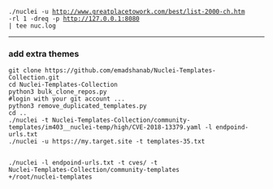 <code>./nuclei -u http://www.greatplacetowork.com/best/list-2000-ch.htm -rl 1 -dreq -p http://127.0.0.1:8080 | tee nuc.log</code>
<hr>
<h3>add extra themes</h3>
<code>git clone https://github.com/emadshanab/Nuclei-Templates-Collection.git
cd Nuclei-Templates-Collection
python3 bulk_clone_repos.py
#login with your git account ...
python3 remove_duplicated_templates.py
cd ..
./nuclei -t Nuclei-Templates-Collection/community-templates/im403__nuclei-temp/high/CVE-2018-13379.yaml -l endpoind-urls.txt
./nuclei -u https://my.target.site -t templates-35.txt

./nuclei -l endpoind-urls.txt -t cves/ -t Nuclei-Templates-Collection/community-templates
+/root/nuclei-templates</code>




